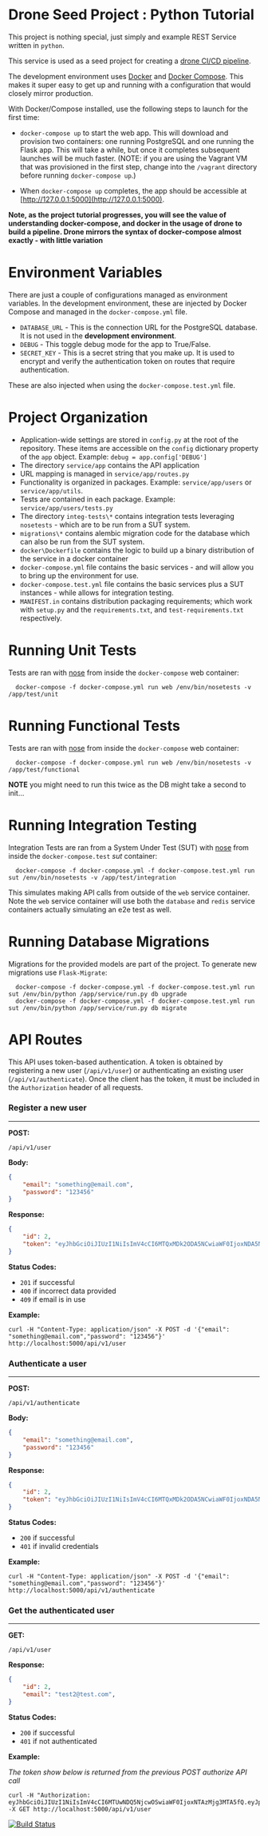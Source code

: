 # Drone Seed Project : Python Tutorial

This project is nothing special, just simply and example REST Service written in `python`.

This service is used as a seed project for creating a [drone CI/CD pipeline](https://drone.io).

The development environment uses [Docker](http://www.docker.com/) and [Docker Compose](https://docs.docker.com/compose/). This makes it super easy to get up and running with a configuration that would closely mirror production.

With Docker/Compose installed, use the following steps to launch for the first time:

* `docker-compose up` to start the web app. This will download and provision two containers: one running PostgreSQL and one running the Flask app. This will take a while, but once it completes subsequent launches will be much faster. (NOTE: if you are using the Vagrant VM that was provisioned in the first step, change into the `/vagrant` directory before running `docker-compose up`.)

* When `docker-compose up` completes, the app should be accessible at [http://127.0.0.1:5000](http://127.0.0.1:5000).

**Note, as the project tutorial progresses, you will see the value of understanding docker-compose, and docker in the usage of drone to build a pipeline. Drone mirrors the syntax of docker-compose almost exactly - with little variation**

Environment Variables
====================

There are just a couple of configurations managed as environment variables. In the development environment, these are injected by Docker Compose and managed in the `docker-compose.yml` file.

* `DATABASE_URL` - This is the connection URL for the PostgreSQL database. It is not used in the **development environment**.
* `DEBUG` - This toggle debug mode for the app to True/False.
* `SECRET_KEY` - This is a secret string that you make up. It is used to encrypt and verify the authentication token on routes that require authentication.

These are also injected when using the `docker-compose.test.yml` file.

Project Organization
====================

* Application-wide settings are stored in `config.py` at the root of the repository. These items are accessible on the `config` dictionary property of the `app` object. Example: `debug = app.config['DEBUG']`
* The directory `service/app` contains the API application
* URL mapping is managed in `service/app/routes.py`
* Functionality is organized in packages. Example: `service/app/users` or `service/app/utils`.
* Tests are contained in each package. Example: `service/app/users/tests.py`
* The directory `integ-tests\*` contains integration tests leveraging `nosetests` - which are to be run from a SUT system.
* `migrations\*` contains alembic migration code for the database which can also be run from the SUT system.
* `docker\Dockerfile` contains the logic to build up a binary distribution of the service in a docker container
* `docker-compose.yml` file contains the basic services - and will allow you to bring up the environment for use.
* `docker-compose.test.yml` file contains the basic services plus a SUT instances - while allows for integration testing.
* `MANIFEST.in` contains distribution packaging requirements; which work with `setup.py` and the `requirements.txt`, and `test-requirements.txt` respectively.

Running Unit Tests
====================

Tests are ran with [nose](https://nose.readthedocs.org/en/latest/) from inside the `docker-compose` web container:

```
  docker-compose -f docker-compose.yml run web /env/bin/nosetests -v /app/test/unit
```

Running Functional Tests
====================

Tests are ran with [nose](https://nose.readthedocs.org/en/latest/) from inside the `docker-compose` web container:

```
  docker-compose -f docker-compose.yml run web /env/bin/nosetests -v /app/test/functional
```

**NOTE** you might need to run this twice as the DB might take a second to init...

Running Integration Testing
====================

Integration Tests are ran from a System Under Test (SUT) with [nose](https://nose.readthedocs.org/en/latest/) from inside the `docker-compose.test` *sut* container:

```
  docker-compose -f docker-compose.yml -f docker-compose.test.yml run sut /env/bin/nosetests -v /app/test/integration
```

This simulates making API calls from outside of the `web` service container. Note the `web` service container will use both the `database` and `redis` service containers actually simulating an e2e test as well.

Running Database Migrations
====================

Migrations for the provided models are part of the project. To generate new migrations use `Flask-Migrate`:

```
  docker-compose -f docker-compose.yml -f docker-compose.test.yml run sut /env/bin/python /app/service/run.py db upgrade
  docker-compose -f docker-compose.yml -f docker-compose.test.yml run sut /env/bin/python /app/service/run.py db migrate
```


API Routes
====================

This API uses token-based authentication. A token is obtained by registering a new user (`/api/v1/user`) or authenticating an existing user (`/api/v1/authenticate`). Once the client has the token, it must be included in the `Authorization` header of all requests.


### Register a new user
---
**POST:**
```
/api/v1/user
```

**Body:**
```json
{
    "email": "something@email.com",
    "password": "123456"
}
```

**Response:**
```json
{
    "id": 2,
    "token": "eyJhbGciOiJIUzI1NiIsImV4cCI6MTQxMDk2ODA5NCwiaWF0IjoxNDA5NzU4NDk0fQ.eyJpc19hZG1pbiI6ZmFsc2UsImlkIjoyLCJlbWFpbCI6InRlc3QyQHRlc3QuY29tIn0.goBHisCajafl4a93jfal0sD5pdjeYd5se_a9sEkHs"
}
```

**Status Codes:**
* `201` if successful
* `400` if incorrect data provided
* `409` if email is in use

**Example:**
```
curl -H "Content-Type: application/json" -X POST -d '{"email": "something@email.com","password": "123456"}' http://localhost:5000/api/v1/user
```

### Authenticate a user
---

**POST:**
```
/api/v1/authenticate
```

**Body:**
```json
{
    "email": "something@email.com",
    "password": "123456"
}
```

**Response:**
```json
{
    "id": 2,
    "token": "eyJhbGciOiJIUzI1NiIsImV4cCI6MTQxMDk2ODA5NCwiaWF0IjoxNDA5NzU4NDk0fQ.eyJpc19hZG1pbiI6ZmFsc2UsImlkIjoyLCJlbWFpbCI6InRlc3QyQHRlc3QuY29tIn0.goBHisCajafl4a93jfal0sD5pdjeYd5se_a9sEkHs"
}
```

**Status Codes:**
* `200` if successful
* `401` if invalid credentials

**Example:**
```
curl -H "Content-Type: application/json" -X POST -d '{"email": "something@email.com","password": "123456"}' http://localhost:5000/api/v1/authenticate
```

### Get the authenticated user
---

**GET:**
```
/api/v1/user
```

**Response:**
```json
{
    "id": 2,
    "email": "test2@test.com",
}
```

**Status Codes:**
* `200` if successful
* `401` if not authenticated

**Example:**

*The token show below is returned from the previous POST authorize API call*
```
curl -H "Authorization: eyJhbGciOiJIUzI1NiIsImV4cCI6MTUwNDQ5NjcwOSwiaWF0IjoxNTAzMjg3MTA5fQ.eyJpc19hZG1pbiI6ZmFsc2UsImlkIjoxLCJlbWFpbCI6InNvbWV0aGluZ0BlbWFpbC5jb20ifQ.TcD7N62bfcDEyOzS4_8KnT9v9iQwZCJipxxtSiPf5tQ" -X GET http://localhost:5000/api/v1/user
```

[![Build Status](https://ci.cloudlockng.com/api/badges/talmoramit/drone-python-tutorial/status.svg)](https://ci.cloudlockng.com/talmoramit/drone-python-tutorial)
